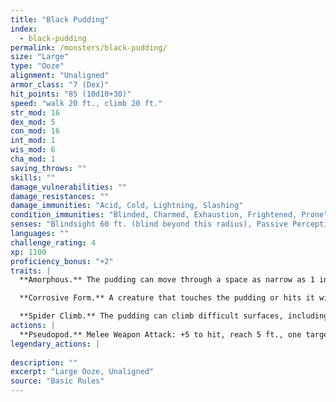 ```yaml
---
title: "Black Pudding"
index:
  - black-pudding
permalink: /monsters/black-pudding/
size: "Large"
type: "Ooze"
alignment: "Unaligned"
armor_class: "7 (Dex)"
hit_points: "85 (10d10+30)"
speed: "walk 20 ft., climb 20 ft."
str_mod: 16
dex_mod: 5
con_mod: 16
int_mod: 1
wis_mod: 6
cha_mod: 1
saving_throws: ""
skills: ""
damage_vulnerabilities: ""
damage_resistances: ""
damage_immunities: "Acid, Cold, Lightning, Slashing"
condition_immunities: "Blinded, Charmed, Exhaustion, Frightened, Prone"
senses: "Blindsight 60 ft. (blind beyond this radius), Passive Perception 8"
languages: ""
challenge_rating: 4
xp: 1100
proficiency_bonus: "+2"
traits: |
  **Amorphous.** The pudding can move through a space as narrow as 1 inch wide without squeezing.

  **Corrosive Form.** A creature that touches the pudding or hits it with a melee attack while within 5 feet of it takes 4 (1d8) acid damage. Any nonmagical weapon made of metal or wood that hits the pudding corrodes. After dealing damage, the weapon takes a permanent and cumulative -1 penalty to damage rolls. If its penalty drops to -5, the weapon is destroyed. Nonmagical ammunition made of metal or wood that hits the pudding is destroyed after dealing damage. The pudding can eat through 2-inch-thick, nonmagical wood or metal in 1 round.

  **Spider Climb.** The pudding can climb difficult surfaces, including upside down on ceilings, without needing to make an ability check.
actions: |
  **Pseudopod.** Melee Weapon Attack: +5 to hit, reach 5 ft., one target. Hit: 6 (1d6 + 3) bludgeoning damage plus 18 (4d8) acid damage. In addition, nonmagical armor worn by the target is partly dissolved and takes a permanent and cumulative -1 penalty to the AC it offers. The armor is destroyed if the penalty reduces its AC to 10.  
legendary_actions: |
  
description: ""
excerpt: "Large Ooze, Unaligned"
source: "Basic Rules"
---
```

